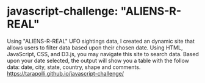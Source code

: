 # javascript-challenge:  "ALIENS-R-REAL" 

Using "ALIENS-R-REAL" UFO sightings data, I created an dynamic site that allows users to filter data based upon their chosen date.  Using HTML, JavaScript, CSS, and D3.js, you may navigate this site to search data. Based upon your date selected, the output will show you a table with the follow data:  date, city, state, country, shape and comments. https://tarapolli.github.io/javascript-challenge/
